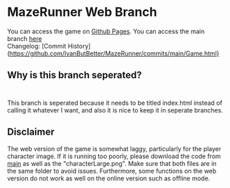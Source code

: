 # MazeRunner Web Branch
You can access the game on [Github Pages](https://ivanbutbetter.github.io/MazeRunner/). You can access the main branch [here](https://github.com/IvanButBetter/MazeRunner) <br>
Changelog: [Commit History] (https://github.com/IvanButBetter/MazeRunner/commits/main/Game.html}

## Why is this branch seperated? <br> <br>

This branch is seperated because it needs to be titled index.html instead of calling it whatever I want, and also it is nice to keep it in seperate branches. <br>

## Disclaimer <br>
The web version of the game is somewhat laggy, particularly for the player character image. If it is running too poorly, please download the code from [main](https://github.com/IvanButBetter/MazeRunner) as well as the "characterLarge.png". Make sure that both files are in the same folder to avoid issues. Furthermore, some functions on the web version do not work as well on the online version such as offline mode.

